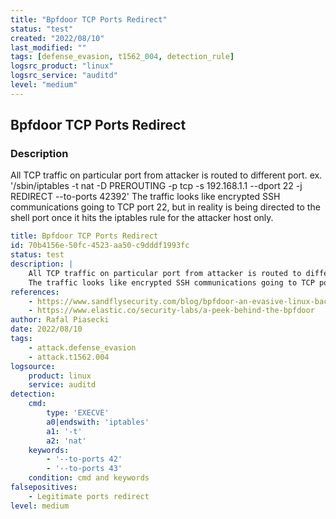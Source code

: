 ```yaml
---
title: "Bpfdoor TCP Ports Redirect"
status: "test"
created: "2022/08/10"
last_modified: ""
tags: [defense_evasion, t1562_004, detection_rule]
logsrc_product: "linux"
logsrc_service: "auditd"
level: "medium"
---
```


## Bpfdoor TCP Ports Redirect

### Description

All TCP traffic on particular port from attacker is routed to different port. ex. '/sbin/iptables -t nat -D PREROUTING -p tcp -s 192.168.1.1 --dport 22 -j REDIRECT --to-ports 42392'
The traffic looks like encrypted SSH communications going to TCP port 22, but in reality is being directed to the shell port once it hits the iptables rule for the attacker host only.


```yml
title: Bpfdoor TCP Ports Redirect
id: 70b4156e-50fc-4523-aa50-c9dddf1993fc
status: test
description: |
    All TCP traffic on particular port from attacker is routed to different port. ex. '/sbin/iptables -t nat -D PREROUTING -p tcp -s 192.168.1.1 --dport 22 -j REDIRECT --to-ports 42392'
    The traffic looks like encrypted SSH communications going to TCP port 22, but in reality is being directed to the shell port once it hits the iptables rule for the attacker host only.
references:
    - https://www.sandflysecurity.com/blog/bpfdoor-an-evasive-linux-backdoor-technical-analysis/
    - https://www.elastic.co/security-labs/a-peek-behind-the-bpfdoor
author: Rafal Piasecki
date: 2022/08/10
tags:
    - attack.defense_evasion
    - attack.t1562.004
logsource:
    product: linux
    service: auditd
detection:
    cmd:
        type: 'EXECVE'
        a0|endswith: 'iptables'
        a1: '-t'
        a2: 'nat'
    keywords:
        - '--to-ports 42'
        - '--to-ports 43'
    condition: cmd and keywords
falsepositives:
    - Legitimate ports redirect
level: medium

```
